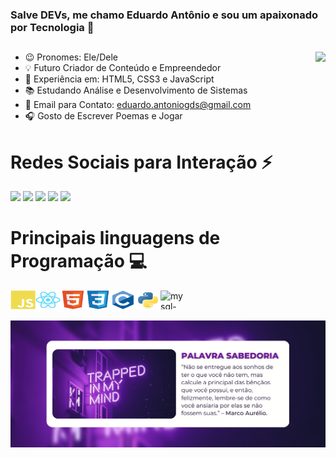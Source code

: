 ### Salve DEVs, me chamo Eduardo Antônio e sou um apaixonado por Tecnologia 🌹
##

<div>  
    <img align="right" height="163em" src="https://github-readme-stats.vercel.app/api?username=eduhags&show_icons=true&theme=jolly&include_all_commits=true&count_private=true"/>
  
  - 😉 Pronomes: Ele/Dele
  - 💡 Futuro Criador de Conteúdo e Empreendedor
  - 📜 Experiência em: HTML5, CSS3 e JavaScript
  - 📚 Estudando Análise e Desenvolvimento de Sistemas
  - 📌 Email para Contato: eduardo.antoniogds@gmail.com
  - 🎧 Gosto de Escrever Poemas e Jogar
  
</div>

##

<H1> Redes Sociais para Interação ⚡ </H1>

<a href="https://www.youtube.com/channel/UCOMT2b7gWZPhVcfjHI5MsYQ" target="_blank">
<img src="https://img.shields.io/badge/YouTube-FF0000?style=for-the-badge&logo=youtube&logoColor=white" target="_blank"></a>

<a href="https://www.instagram.com/eduh.ags/" target="_blank"> 
<img src="https://img.shields.io/badge/-Instagram-%23E4405F?style=for-the-badge&logo=instagram&logoColor=white" target="_blank"></a>

<a href="https://www.twitch.tv/pavanniz" target="_blank">
<img src="https://img.shields.io/badge/Twitch-9146FF?style=for-the-badge&logo=twitch&logoColor=white" target="_blank"></a>

<a href="https://discord.gg/Vm26UrDm" target="_blank">
<img src="https://img.shields.io/badge/Discord-7289DA?style=for-the-badge&logo=discord&logoColor=white" target="_blank"></a> 

<a href="https://www.linkedin.com/in/eduardo-ant%C3%B4nio-gon%C3%A7alves-da-silva-b8b84b1b8/" target="_blank">
<img src="https://img.shields.io/badge/-LinkedIn-%230077B5?style=for-the-badge&logo=linkedin&logoColor=white" target="_blank"></a> 

<br>

<H1> Principais linguagens de Programação 💻 </H1>

<img align="left" height="30" width="40" alt="js-icon"  src="https://raw.githubusercontent.com/devicons/devicon/master/icons/javascript/javascript-plain.svg">
<img align="left" height="30" width="40" alt="react-icon" src="https://raw.githubusercontent.com/devicons/devicon/master/icons/react/react-original.svg">
<img align="left" height="30" width="40" alt="html-icon" src="https://raw.githubusercontent.com/devicons/devicon/master/icons/html5/html5-original.svg">
<img align="left" height="30" width="40" alt="css-icon" src="https://raw.githubusercontent.com/devicons/devicon/master/icons/css3/css3-original.svg">
<img align="left" height="30" width="40" alt="c-icon" src="https://raw.githubusercontent.com/devicons/devicon/master/icons/c/c-original.svg">
<img align="left" alt="python-icon" height="30" width="40" src="https://raw.githubusercontent.com/devicons/devicon/master/icons/python/python-original.svg">
<img align="left" alt="mysql-icon" height="30" width="40" src="https://cdn.jsdelivr.net/gh/devicons/devicon/icons/mysql/mysql-original.svg">

<br><br>

<img src="meu-background.png">
